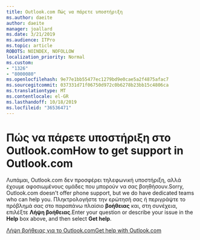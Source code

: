 ```yaml
---
title: Outlook.com Πώς να πάρετε υποστήριξη
ms.author: daeite
author: daeite
manager: joallard
ms.date: 3/21/2019
ms.audience: ITPro
ms.topic: article
ROBOTS: NOINDEX, NOFOLLOW
localization_priority: Normal
ms.custom:
- "1326"
- "8000080"
ms.openlocfilehash: 9e77e1bb55477ec1279bd9e0cae5a2f4875afac7
ms.sourcegitcommit: 037331d71f06750d972c0b6278b23bb15c4806ca
ms.translationtype: MT
ms.contentlocale: el-GR
ms.lasthandoff: 10/18/2019
ms.locfileid: "36536471"
---
```

# <a name="how-to-get-support-in-outlookcom"></a><span data-ttu-id="886fa-102">Πώς να πάρετε υποστήριξη στο Outlook.com</span><span class="sxs-lookup"><span data-stu-id="886fa-102">How to get support in Outlook.com</span></span>

<span data-ttu-id="886fa-103">Λυπάμαι, Outlook.com δεν προσφέρει τηλεφωνική υποστήριξη, αλλά έχουμε αφοσιωμένους ομάδες που μπορούν να σας βοηθήσουν.</span><span class="sxs-lookup"><span data-stu-id="886fa-103">Sorry, Outlook.com doesn't offer phone support, but we do have dedicated teams who can help you.</span></span>
<span data-ttu-id="886fa-104">Πληκτρολογήστε την ερώτησή σας ή περιγράψτε το πρόβλημά σας στο παραπάνω πλαίσιο **βοήθειας** και, στη συνέχεια, επιλέξτε **Λήψη βοήθειας**.</span><span class="sxs-lookup"><span data-stu-id="886fa-104">Enter your question or describe your issue in the **Help** box above, and then select **Get help**.</span></span>

[<span data-ttu-id="886fa-105">Λήψη βοήθειας για το Outlook.com</span><span class="sxs-lookup"><span data-stu-id="886fa-105">Get help with Outlook.com</span></span>](https://support.office.com/article/40676ad0-c831-45ac-a023-5be633be798d?wt.mc_id=Office_Outlook_com_Alchemy)
